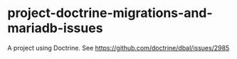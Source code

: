 # project-doctrine-migrations-and-mariadb-issues
A project using Doctrine. See https://github.com/doctrine/dbal/issues/2985
